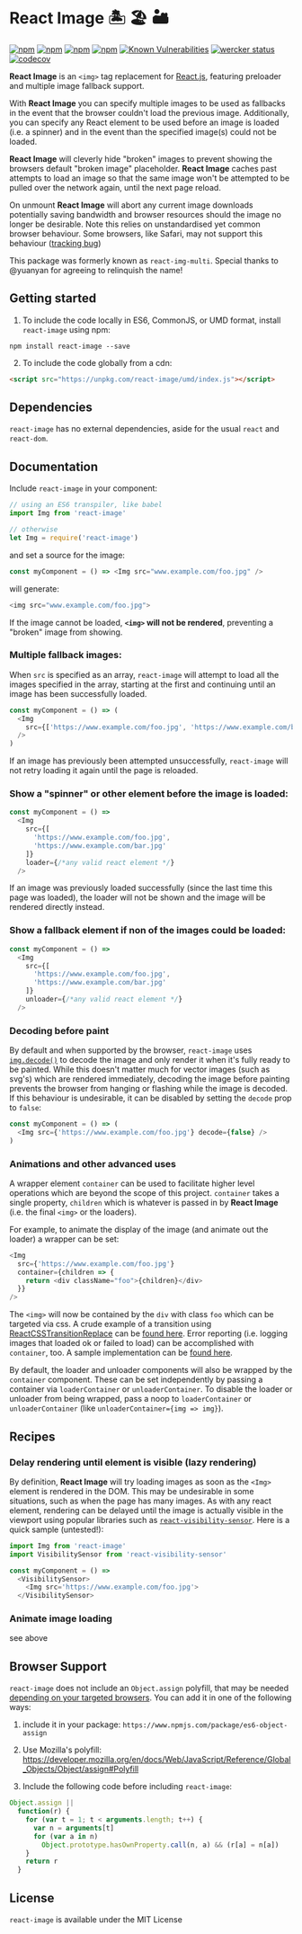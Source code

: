 # React Image 🏝 🏖 🏜

[![npm](https://img.shields.io/npm/v/react-image.svg?style=flat-square)](https://www.npmjs.com/package/react-image)
[![npm](https://img.shields.io/npm/l/react-image.svg?style=flat-square)](https://www.npmjs.com/package/react-image)
[![npm](https://img.shields.io/npm/dt/react-image.svg?style=flat-square)](https://www.npmjs.com/package/react-image)
[![npm](https://img.shields.io/npm/dm/react-image.svg?style=flat-square)](https://www.npmjs.com/package/react-image)
[![Known Vulnerabilities](https://snyk.io/test/github/mbrevda/react-image/badge.svg)](https://snyk.io/test/github/mbrevda/react-image)
[![wercker status](https://app.wercker.com/status/51bfd9b8aa6e52acf77310e17f00aff4/s/master 'wercker status')](https://app.wercker.com/project/byKey/51bfd9b8aa6e52acf77310e17f00aff4)
[![codecov](https://codecov.io/gh/mbrevda/react-image/branch/master/graph/badge.svg)](https://codecov.io/gh/mbrevda/react-image)

**React Image** is an `<img>` tag replacement for [React.js](https://facebook.github.io/react/), featuring preloader and multiple image fallback support.

With **React Image** you can specify multiple images to be used as fallbacks in the event that the browser couldn't load the previous image. Additionally, you can specify any React element to be used before an image is loaded (i.e. a spinner) and in the event than the specified image(s) could not be loaded.

**React Image** will cleverly hide "broken" images to prevent showing the browsers default "broken image" placeholder. **React Image** caches past attempts to load an image so that the same image won't be attempted to be pulled over the network again, until the next page reload.

On unmount **React Image** will abort any current image downloads potentially saving bandwidth and browser resources should the image no longer be desirable. Note this relies on unstandardised yet common browser behaviour. Some browsers, like Safari, may not support this behaviour ([tracking bug](https://bugs.webkit.org/show_bug.cgi?id=6656))

This package was formerly known as `react-img-multi`. Special thanks to @yuanyan for agreeing to relinquish the name!

## Getting started

1. To include the code locally in ES6, CommonJS, or UMD format, install `react-image` using npm:

```
npm install react-image --save
```

2. To include the code globally from a cdn:

```html
<script src="https://unpkg.com/react-image/umd/index.js"></script>
```

## Dependencies

`react-image` has no external dependencies, aside for the usual `react` and `react-dom`.

## Documentation

Include `react-image` in your component:

```js
// using an ES6 transpiler, like babel
import Img from 'react-image'

// otherwise
let Img = require('react-image')
```

and set a source for the image:

```js
const myComponent = () => <Img src="www.example.com/foo.jpg" />
```

will generate:

```js
<img src="www.example.com/foo.jpg">
```

If the image cannot be loaded, **`<img>` will not be rendered**, preventing a "broken" image from showing.

### Multiple fallback images:

When `src` is specified as an array, `react-image` will attempt to load all the images specified in the array, starting at the first and continuing until an image has been successfully loaded.

```js
const myComponent = () => (
  <Img
    src={['https://www.example.com/foo.jpg', 'https://www.example.com/bar.jpg']}
  />
)
```

If an image has previously been attempted unsuccessfully, `react-image` will not retry loading it again until the page is reloaded.

### Show a "spinner" or other element before the image is loaded:

```js
const myComponent = () =>
  <Img
    src={[
      'https://www.example.com/foo.jpg',
      'https://www.example.com/bar.jpg'
    ]}
    loader={/*any valid react element */}
  />
```

If an image was previously loaded successfully (since the last time this page was loaded), the loader will not be shown and the image will be rendered directly instead.

### Show a fallback element if non of the images could be loaded:

```js
const myComponent = () =>
  <Img
    src={[
      'https://www.example.com/foo.jpg',
      'https://www.example.com/bar.jpg'
    ]}
    unloader={/*any valid react element */}
  />
```

### Decoding before paint

By default and when supported by the browser, `react-image` uses [`img.decode()`](https://html.spec.whatwg.org/multipage/embedded-content.html#dom-img-decode) to decode the image and only render it when it's fully ready to be painted. While this doesn't matter much for vector images (such as svg's) which are rendered immediately, decoding the image before painting prevents the browser from hanging or flashing while the image is decoded. If this behaviour is undesirable, it can be disabled by setting the `decode` prop to `false`:

```js
const myComponent = () => (
  <Img src={'https://www.example.com/foo.jpg'} decode={false} />
)
```

### Animations and other advanced uses

A wrapper element `container` can be used to facilitate higher level operations which are beyond the scope of this project. `container` takes a single property, `children` which is whatever is passed in by **React Image** (i.e. the final `<img>` or the loaders).

For example, to animate the display of the image (and animate out the loader) a wrapper can be set:

```js
<Img
  src={'https://www.example.com/foo.jpg'}
  container={children => {
    return <div className="foo">{children}</div>
  }}
/>
```

The `<img>` will now be contained by the `div` with class `foo` which can be targeted via css.
A crude example of a transition using [ReactCSSTransitionReplace](https://github.com/marnusw/react-css-transition-replace) can be [found here](https://github.com/mbrevda/react-image/tree/master/site). Error reporting (i.e. logging images that loaded ok or failed to load) can be accomplished with `container`, too.
A sample implementation can be [found here](https://github.com/mbrevda/react-image/pull/192#issuecomment-384340042).

By default, the loader and unloader components will also be wrapped by the `container` component. These can be set independently by passing a container via `loaderContainer` or `unloaderContainer`. To disable the loader or unloader from being wrapped, pass a noop to `loaderContainer` or `unloaderContainer` (like `unloaderContainer={img => img}`).

## Recipes

### Delay rendering until element is visible (lazy rendering)

By definition, **React Image** will try loading images as soon as the `<Img>` element is rendered in the DOM. This may be undesirable in some situations, such as when the page has many images. As with any react element, rendering can be delayed until the image is actually visible in the viewport using popular libraries such as [`react-visibility-sensor`](https://www.npmjs.com/package/react-visibility-sensor). Here is a quick sample (untested!):

```js
import Img from 'react-image'
import VisibilitySensor from 'react-visibility-sensor'

const myComponent = () =>
  <VisibilitySensor>
    <Img src='https://www.example.com/foo.jpg'>
  </VisibilitySensor>
```

### Animate image loading

see above

## Browser Support

`react-image` does not include an `Object.assign` polyfill, that may be needed [depending on your targeted browsers](http://kangax.github.io/compat-table/es6/#test-Object_static_methods_Object.assign). You can add it in one of the following ways:

1. include it in your package: `https://www.npmjs.com/package/es6-object-assign`

2. Use Mozilla's polyfill: https://developer.mozilla.org/en/docs/Web/JavaScript/Reference/Global_Objects/Object/assign#Polyfill

3. Include the following code before including `react-image`:

```js
Object.assign ||
  function(r) {
    for (var t = 1; t < arguments.length; t++) {
      var n = arguments[t]
      for (var a in n)
        Object.prototype.hasOwnProperty.call(n, a) && (r[a] = n[a])
    }
    return r
  }
```

## License

`react-image` is available under the MIT License
